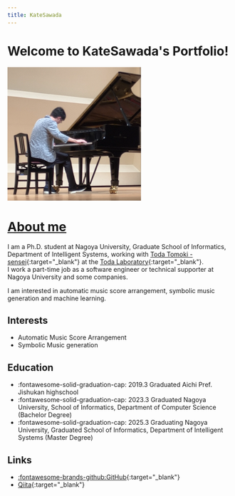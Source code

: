 ```yaml
---
title: KateSawada
---
```


# Welcome to KateSawada's Portfolio!

<img src="/images/profile.png" width="300px">

# [About me](about.md)

I am a Ph.D. student at Nagoya University, Graduate School of Informatics, Department of Intelligent Systems, working with [Toda Tomoki - sensei](https://sites.google.com/site/tomokitoda/){:target="_blank"} at the [Toda Laboratory](https://www.toda.is.i.nagoya-u.ac.jp){:target="_blank"}.  
I work a part-time job as a software engineer or technical supporter at Nagoya University and some companies.

I am interested in automatic music score arrangement, symbolic music generation and machine learning.



## Interests


- Automatic Music Score Arrangement
- Symbolic Music generation

## Education
- :fontawesome-solid-graduation-cap: 2019.3 Graduated Aichi Pref. Jishukan highschool
- :fontawesome-solid-graduation-cap: 2023.3 Graduated Nagoya University, School of Informatics, Department of Computer Science (Bachelor Degree)
- :fontawesome-solid-graduation-cap: 2025.3 Graduating Nagoya University, Graduated School of Informatics, Department of Intelligent Systems (Master Degree)

## Links
- [:fontawesome-brands-github:GitHub](https://github.com/KateSawada){:target="_blank"}
- [Qiita](https://qiita.com/KateSawada){:target="_blank"}
